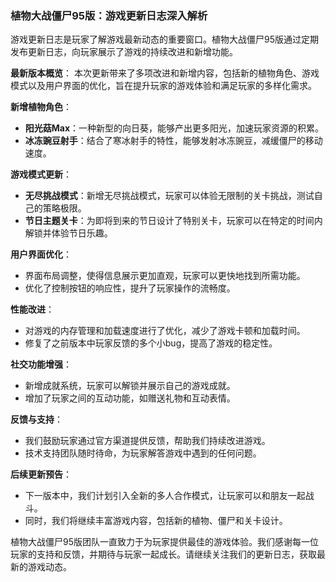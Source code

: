 ### 植物大战僵尸95版：游戏更新日志深入解析

游戏更新日志是玩家了解游戏最新动态的重要窗口。植物大战僵尸95版通过定期发布更新日志，向玩家展示了游戏的持续改进和新增功能。

**最新版本概览**：
本次更新带来了多项改进和新增内容，包括新的植物角色、游戏模式以及用户界面的优化，旨在提升玩家的游戏体验和满足玩家的多样化需求。

**新增植物角色**：
- **阳光菇Max**：一种新型的向日葵，能够产出更多阳光，加速玩家资源的积累。
- **冰冻豌豆射手**：结合了寒冰射手的特性，能够发射冰冻豌豆，减缓僵尸的移动速度。

**游戏模式更新**：
- **无尽挑战模式**：新增无尽挑战模式，玩家可以体验无限制的关卡挑战，测试自己的策略极限。
- **节日主题关卡**：为即将到来的节日设计了特别关卡，玩家可以在特定的时间内解锁并体验节日乐趣。

**用户界面优化**：
- 界面布局调整，使得信息展示更加直观，玩家可以更快地找到所需功能。
- 优化了控制按钮的响应性，提升了玩家操作的流畅度。

**性能改进**：
- 对游戏的内存管理和加载速度进行了优化，减少了游戏卡顿和加载时间。
- 修复了之前版本中玩家反馈的多个小bug，提高了游戏的稳定性。

**社交功能增强**：
- 新增成就系统，玩家可以解锁并展示自己的游戏成就。
- 增加了玩家之间的互动功能，如赠送礼物和互动表情。

**反馈与支持**：
- 我们鼓励玩家通过官方渠道提供反馈，帮助我们持续改进游戏。
- 技术支持团队随时待命，为玩家解答游戏中遇到的任何问题。

**后续更新预告**：
- 下一版本中，我们计划引入全新的多人合作模式，让玩家可以和朋友一起战斗。
- 同时，我们将继续丰富游戏内容，包括新的植物、僵尸和关卡设计。

植物大战僵尸95版团队一直致力于为玩家提供最佳的游戏体验。我们感谢每一位玩家的支持和反馈，并期待与玩家一起成长。请继续关注我们的更新日志，获取最新的游戏动态。